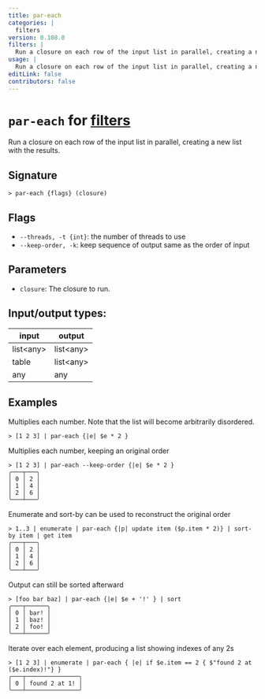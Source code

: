 ```yaml
---
title: par-each
categories: |
  filters
version: 0.108.0
filters: |
  Run a closure on each row of the input list in parallel, creating a new list with the results.
usage: |
  Run a closure on each row of the input list in parallel, creating a new list with the results.
editLink: false
contributors: false
---
```

<!-- This file is automatically generated. Please edit the command in https://github.com/nushell/nushell instead. -->

# `par-each` for [filters](/commands/categories/filters.md)

<div class='command-title'>Run a closure on each row of the input list in parallel, creating a new list with the results.</div>

## Signature

```> par-each {flags} (closure)```

## Flags

 -  `--threads, -t {int}`: the number of threads to use
 -  `--keep-order, -k`: keep sequence of output same as the order of input

## Parameters

 -  `closure`: The closure to run.


## Input/output types:

| input     | output    |
| --------- | --------- |
| list&lt;any&gt; | list&lt;any&gt; |
| table     | list&lt;any&gt; |
| any       | any       |
## Examples

Multiplies each number. Note that the list will become arbitrarily disordered.
```nu
> [1 2 3] | par-each {|e| $e * 2 }

```

Multiplies each number, keeping an original order
```nu
> [1 2 3] | par-each --keep-order {|e| $e * 2 }
╭───┬───╮
│ 0 │ 2 │
│ 1 │ 4 │
│ 2 │ 6 │
╰───┴───╯

```

Enumerate and sort-by can be used to reconstruct the original order
```nu
> 1..3 | enumerate | par-each {|p| update item ($p.item * 2)} | sort-by item | get item
╭───┬───╮
│ 0 │ 2 │
│ 1 │ 4 │
│ 2 │ 6 │
╰───┴───╯

```

Output can still be sorted afterward
```nu
> [foo bar baz] | par-each {|e| $e + '!' } | sort
╭───┬──────╮
│ 0 │ bar! │
│ 1 │ baz! │
│ 2 │ foo! │
╰───┴──────╯

```

Iterate over each element, producing a list showing indexes of any 2s
```nu
> [1 2 3] | enumerate | par-each { |e| if $e.item == 2 { $"found 2 at ($e.index)!"} }
╭───┬───────────────╮
│ 0 │ found 2 at 1! │
╰───┴───────────────╯

```
